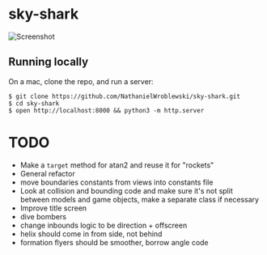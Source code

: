 sky-shark
===

![Screenshot](https://raw.githubusercontent.com/NathanielWroblewski/sky-shark/master/public/images/screenshot.png)

Running locally
---

On a mac, clone the repo, and run a server:

```
$ git clone https://github.com/NathanielWroblewski/sky-shark.git
$ cd sky-shark
$ open http://localhost:8000 && python3 -m http.server
```

TODO
===

 - Make a `target` method for atan2 and reuse it for "rockets"
 - General refactor
 - move boundaries constants from views into constants file
 - Look at collision and bounding code and make sure it's not split between models and game objects, make a separate class if necessary
 - Improve title screen
 - dive bombers
 - change inbounds logic to be direction + offscreen
 - helix should come in from side, not behind
 - formation flyers should be smoother, borrow angle code
